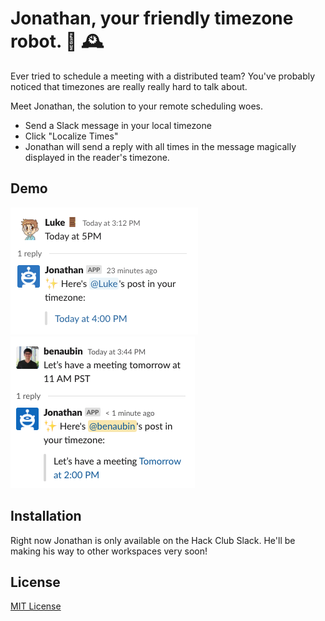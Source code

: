 # Jonathan, your friendly timezone robot. 🤖 🕰 

Ever tried to schedule a meeting with a distributed team? You've probably noticed that timezones are really really hard to talk about.

Meet Jonathan, the solution to your remote scheduling woes.

- Send a Slack message in your local timezone
- Click "Localize Times"
- Jonathan will send a reply with all times in the message magically displayed in the reader's timezone.

## Demo

![Jonathan in Action](/examples/reply-cropped.png)
![](/examples/reply-ben.png)

## Installation

Right now Jonathan is only available on the Hack Club Slack. He'll be making his way to other workspaces very soon!

## License

[MIT License](/LICENSE)
